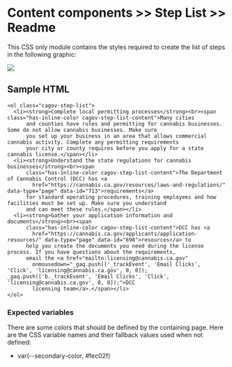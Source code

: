 # Content components >> Step List >> Readme

This CSS only module contains the styles required to create the list of steps in the following graphic:

<img src="https://raw.githubusercontent.com/cagov/design-system/main/components/step-list/img/step-list-screenshot.png" />


## Sample HTML

```
<ol class="cagov-step-list">
  <li><strong>Complete local permitting processes</strong><br><span class="has-inline-color cagov-step-list-content">Many cities
      and counties have rules and permitting for cannabis businesses. Some do not allow cannabis businesses. Make sure
      you set up your business in an area that allows commercial cannabis activity. Complete any permitting requirements
      your city or county requires before you apply for a state cannabis license.</span></li>
  <li><strong>Understand the state regulations for cannabis businesses</strong><br><span
      class="has-inline-color cagov-step-list-content">The Department of Cannabis Control (DCC) has <a
        href="https://cannabis.ca.gov/resources/laws-and-regulations/" data-type="page" data-id="713">requirements</a>
      for standard operating procedures, training employees and how facilities must be set up. Make sure you understand
      and can meet these rules.</span></li>
  <li><strong>Gather your application information and documents</strong><br><span
      class="has-inline-color cagov-step-list-content">DCC has <a
        href="https://cannabis.ca.gov/applicants/application-resources/" data-type="page" data-id="698">resources</a> to
      help you create the documents you need during the license process. If you have questions about the requirements,
      email the <a href="mailto:licensing@cannabis.ca.gov"
        onmousedown="_gaq.push(['_trackEvent', 'Email Clicks', 'Click', 'licensing@cannabis.ca.gov', 0, 0]); _gaq.push(['b._trackEvent', 'Email Clicks', 'Click', 'licensing@cannabis.ca.gov', 0, 0]);">DCC
        licensing team</a>.</span></li>
</ol>
```


### Expected variables

There are some colors that should be defined by the containing page. Here are the CSS variable names and their fallback values used when not defined:

- var(--secondary-color, #fec02f)
